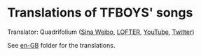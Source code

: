 # Translations of TFBOYS' songs

 Translator: Quadrifolium ([Sina Weibo](http://weibo.com/u/5182556773/), [LOFTER](http://quadrifolium.lofter.com/), [YouTube](https://www.youtube.com/channel/UC6QSLMB7h4SoyV0e9m6uUwg), [Twitter](https://twitter.com/QuadrifoliumTF))

 See [en-GB](/en-GB/) folder for the translations.
 